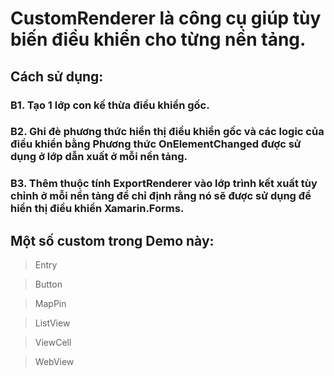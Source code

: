 # CustomRenderer là công cụ giúp tùy biến điều khiển cho từng nền tảng.
## Cách sử dụng:
### B1. Tạo 1 lớp con kế thừa điều khiển gốc.
### B2. Ghi đè phương thức hiển thị điều khiển gốc và các logic của điều khiển bằng Phương thức OnElementChanged được sử dụng ở lớp dẫn xuất ở mỗi nền tảng.
### B3. Thêm thuộc tính ExportRenderer vào lớp trình kết xuất tùy chỉnh ở mỗi nền tảng để chỉ định rằng nó sẽ được sử dụng để hiển thị điều khiển Xamarin.Forms.
## Một số custom trong Demo này:
> Entry

> Button

> MapPin

> ListView

> ViewCell

> WebView

